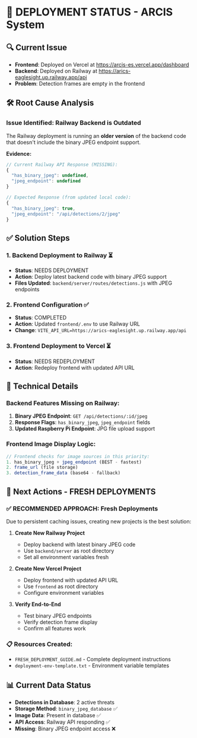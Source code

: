 # 🚀 DEPLOYMENT STATUS - ARCIS System

## 🔍 **Current Issue**
- **Frontend**: Deployed on Vercel at https://arcis-es.vercel.app/dashboard
- **Backend**: Deployed on Railway at https://arics-eaglesight.up.railway.app/api
- **Problem**: Detection frames are empty in the frontend

## 🛠️ **Root Cause Analysis**

### **Issue Identified**: Railway Backend is Outdated
The Railway deployment is running an **older version** of the backend code that doesn't include the binary JPEG endpoint support.

**Evidence:**
```javascript
// Current Railway API Response (MISSING):
{
  "has_binary_jpeg": undefined,
  "jpeg_endpoint": undefined
}

// Expected Response (from updated local code):
{
  "has_binary_jpeg": true,
  "jpeg_endpoint": "/api/detections/2/jpeg"
}
```

## ✅ **Solution Steps**

### **1. Backend Deployment to Railway** ⏳
- **Status**: NEEDS DEPLOYMENT
- **Action**: Deploy latest backend code with binary JPEG support
- **Files Updated**: `backend/server/routes/detections.js` with JPEG endpoints

### **2. Frontend Configuration** ✅
- **Status**: COMPLETED
- **Action**: Updated `frontend/.env` to use Railway URL
- **Change**: `VITE_API_URL=https://arics-eaglesight.up.railway.app/api`

### **3. Frontend Deployment to Vercel** ⏳
- **Status**: NEEDS REDEPLOYMENT
- **Action**: Redeploy frontend with updated API URL

## 🔧 **Technical Details**

### **Backend Features Missing on Railway:**
1. **Binary JPEG Endpoint**: `GET /api/detections/:id/jpeg`
2. **Response Flags**: `has_binary_jpeg`, `jpeg_endpoint` fields
3. **Updated Raspberry Pi Endpoint**: JPG file upload support

### **Frontend Image Display Logic:**
```javascript
// Frontend checks for image sources in this priority:
1. has_binary_jpeg + jpeg_endpoint (BEST - fastest)
2. frame_url (file storage)
3. detection_frame_data (base64 - fallback)
```

## 🎯 **Next Actions - FRESH DEPLOYMENTS**

### **✅ RECOMMENDED APPROACH: Fresh Deployments**
Due to persistent caching issues, creating new projects is the best solution:

1. **Create New Railway Project**
   - Deploy backend with latest binary JPEG code
   - Use `backend/server` as root directory
   - Set all environment variables fresh

2. **Create New Vercel Project**
   - Deploy frontend with updated API URL
   - Use `frontend` as root directory
   - Configure environment variables

3. **Verify End-to-End**
   - Test binary JPEG endpoints
   - Verify detection frame display
   - Confirm all features work

### **📋 Resources Created:**
- `FRESH_DEPLOYMENT_GUIDE.md` - Complete deployment instructions
- `deployment-env-template.txt` - Environment variable templates

## 📊 **Current Data Status**
- **Detections in Database**: 2 active threats
- **Storage Method**: `binary_jpeg_database` ✅
- **Image Data**: Present in database ✅
- **API Access**: Railway API responding ✅
- **Missing**: Binary JPEG endpoint access ❌ 